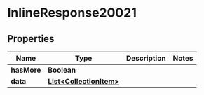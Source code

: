 

# InlineResponse20021

## Properties

Name | Type | Description | Notes
------------ | ------------- | ------------- | -------------
**hasMore** | **Boolean** |  | 
**data** | [**List&lt;CollectionItem&gt;**](CollectionItem.md) |  | 



